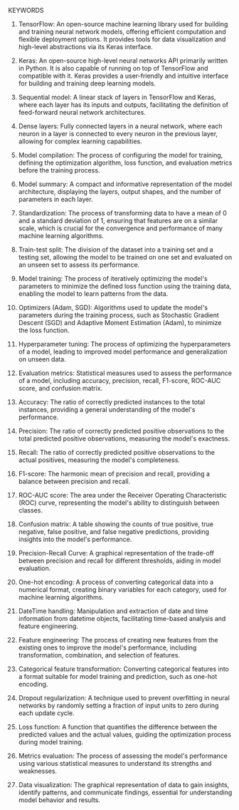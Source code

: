 KEYWORDS

 1. TensorFlow: An open-source machine learning library used for building and training neural network models, offering efficient computation and flexible deployment options. It provides tools for data visualization and high-level abstractions via its Keras interface.

2. Keras: An open-source high-level neural networks API primarily written in Python. It is also capable of running on top of TensorFlow and compatible with it. Keras provides a user-friendly and intuitive interface for building and training deep learning models.

3. Sequential model: A linear stack of layers in TensorFlow and Keras, where each layer has its inputs and outputs, facilitating the definition of feed-forward neural network architectures.

4. Dense layers: Fully connected layers in a neural network, where each neuron in a layer is connected to every neuron in the previous layer, allowing for complex learning capabilities.

5. Model compilation: The process of configuring the model for training, defining the optimization algorithm, loss function, and evaluation metrics before the training process.

6. Model summary: A compact and informative representation of the model architecture, displaying the layers, output shapes, and the number of parameters in each layer.

7. Standardization: The process of transforming data to have a mean of 0 and a standard deviation of 1, ensuring that features are on a similar scale, which is crucial for the convergence and performance of many machine learning algorithms.

8. Train-test split: The division of the dataset into a training set and a testing set, allowing the model to be trained on one set and evaluated on an unseen set to assess its performance.

9. Model training: The process of iteratively optimizing the model's parameters to minimize the defined loss function using the training data, enabling the model to learn patterns from the data.

10. Optimizers (Adam, SGD): Algorithms used to update the model's parameters during the training process, such as Stochastic Gradient Descent (SGD) and Adaptive Moment Estimation (Adam), to minimize the loss function.

11. Hyperparameter tuning: The process of optimizing the hyperparameters of a model, leading to improved model performance and generalization on unseen data.

12. Evaluation metrics: Statistical measures used to assess the performance of a model, including accuracy, precision, recall, F1-score, ROC-AUC score, and confusion matrix.

13. Accuracy: The ratio of correctly predicted instances to the total instances, providing a general understanding of the model's performance.

14. Precision: The ratio of correctly predicted positive observations to the total predicted positive observations, measuring the model's exactness.

15. Recall: The ratio of correctly predicted positive observations to the actual positives, measuring the model's completeness.

16. F1-score: The harmonic mean of precision and recall, providing a balance between precision and recall.

17. ROC-AUC score: The area under the Receiver Operating Characteristic (ROC) curve, representing the model's ability to distinguish between classes.

18. Confusion matrix: A table showing the counts of true positive, true negative, false positive, and false negative predictions, providing insights into the model's performance.

19. Precision-Recall Curve: A graphical representation of the trade-off between precision and recall for different thresholds, aiding in model evaluation.

20. One-hot encoding: A process of converting categorical data into a numerical format, creating binary variables for each category, used for machine learning algorithms.

21. DateTime handling: Manipulation and extraction of date and time information from datetime objects, facilitating time-based analysis and feature engineering.

22. Feature engineering: The process of creating new features from the existing ones to improve the model's performance, including transformation, combination, and selection of features.

23. Categorical feature transformation: Converting categorical features into a format suitable for model training and prediction, such as one-hot encoding.

24. Dropout regularization: A technique used to prevent overfitting in neural networks by randomly setting a fraction of input units to zero during each update cycle.

25. Loss function: A function that quantifies the difference between the predicted values and the actual values, guiding the optimization process during model training.

26. Metrics evaluation: The process of assessing the model's performance using various statistical measures to understand its strengths and weaknesses.

27. Data visualization: The graphical representation of data to gain insights, identify patterns, and communicate findings, essential for understanding model behavior and results.  
